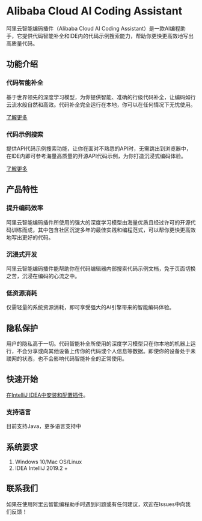 # Alibaba Cloud AI Coding Assistant

阿里云智能编码插件（Alibaba Cloud AI Coding Assistant）是一款AI编程助手，它提供代码智能补全和IDE内的代码示例搜索能力，帮助你更快更高效地写出高质量代码。

## 功能介绍

### 代码智能补全

基于世界领先的深度学习模型，为你提供智能、准确的行级代码补全，让编码如行云流水般自然和高效。代码补全完全运行在本地，你可以在任何情况下无忧使用。

[了解更多](https://github.com/alibaba-cloud-toolkit/cosy/wiki/%E3%80%90%E4%BB%A3%E7%A0%81%E6%99%BA%E8%83%BD%E8%A1%A5%E5%85%A8%E3%80%91%E5%B8%AE%E5%8A%A9%E6%96%87%E6%A1%A3)

### 代码示例搜索

提供API代码示例搜索功能，让你在面对不熟悉的API时，无需跳出到浏览器中，在IDE内即可参考海量高质量的开源API代码示例，为你打造沉浸式编码体验。

[了解更多](https://github.com/alibaba-cloud-toolkit/cosy/wiki/%E3%80%90%E4%BB%A3%E7%A0%81%E7%A4%BA%E4%BE%8B%E6%90%9C%E7%B4%A2%E3%80%91%E5%B8%AE%E5%8A%A9%E6%96%87%E6%A1%A3)

## 产品特性

### 提升编码效率

阿里云智能编码插件所使用的强大的深度学习模型由海量优质且经过许可的开源代码训练而成，其中包含社区沉淀多年的最佳实践和编程范式，可以帮你更快更高效地写出更好的代码。

### 沉浸式开发

阿里云智能编码插件能帮助你在代码编辑器内部搜索代码示例文档，免于页面切换之苦，沉浸在编码的心流之中。

### 低资源消耗

仅需轻量的系统资源消耗，即可享受强大的AI引擎带来的智能编码体验。

## 隐私保护

用户的隐私高于一切。代码智能补全所使用的深度学习模型只在你本地的机器上运行，不会分享或向其他设备上传你的代码或个人信息等数据。即使你的设备处于未联网的状态，也不会影响代码智能补全的正常使用。

## 快速开始

[在IntelliJ IDEA中安装和配置插件](https://github.com/alibaba-cloud-toolkit/cosy/wiki/%E5%BF%AB%E9%80%9F%E5%BC%80%E5%A7%8B)。

### 支持语言

目前支持Java，更多语言支持中

## 系统要求

1. Windows 10/Mac OS/Linux
2. IDEA IntelliJ 2019.2 +

## 联系我们

如果在使用阿里云智能编程助手时遇到问题或有任何建议，欢迎在Issues中向我们反馈！
